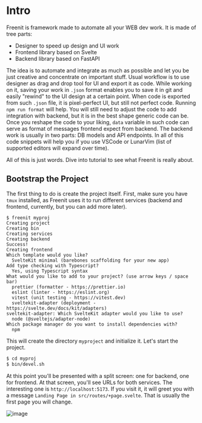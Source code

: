 # Intro

Freenit is framework made to automate all your WEB dev work. It is made of tree
parts:

* Designer to speed up design and UI work
* Frontend library based on Svelte
* Backend library based on FastAPI

The idea is to automate and integrate as much as possible and let you be just
creative and concentrate on important stuff. Usual workflow is to use designer
as drag and drop tool for UI and export it as code. While working on it, saving
your work in `.json` format enables you to save it in git and easily "rewind"
to the UI design at a certain point. When code is exported from such `.json`
file, it is pixel-perfect UI, but still not perfect code. Running
`npm run format` will help. You will still need to adjust the code to add
integration with backend, but it is in the best shape generic code can be. Once
you reshape the code to your liking, `data` variable in such code can serve as
format of messages frontend expect from backend. The backend work is usually in
two parts: DB models and API endpoints. In all of this code snippets will help
you if you use VSCode or LunarVim (list of supported editors will expand over
time).

All of this is just words. Dive into tutorial to see what Freenit is really
about.


## Bootstrap the Project

The first thing to do is create the project itself. First, make sure you have
`tmux` installed, as Freenit uses it to run different services (backend and
frontend, currently, but you can add more later).

```
$ freenit myproj
Creating project
Creating bin
Creating services
Creating backend
Success!
Creating frontend
Which template would you like?
  SvelteKit minimal (barebones scaffolding for your new app)
Add type checking with Typescript?
  Yes, using Typescript syntax
What would you like to add to your project? (use arrow keys / space bar)
  prettier (formatter - https://prettier.io)
  eslint (linter - https://eslint.org)
  vitest (unit testing - https://vitest.dev)
  sveltekit-adapter (deployment - https://svelte.dev/docs/kit/adapters)
sveltekit-adapter: Which SvelteKit adapter would you like to use?
  node (@sveltejs/adapter-node)
Which package manager do you want to install dependencies with?
  npm
```

This will create the directory `myproject` and initialize it. Let's start the
project.

```sh
$ cd myproj
$ bin/devel.sh
```

At this point you'll be presented with a split screen: one for backend, one for
frontend. At that screen, you'll see URLs for both services. The interesting
one is `http://localhost:5173`. If you visit it, it will greet you with a
message `Landing Page in src/routes/+page.svelte`. That is usually the first
page you will change.

![image](img/init.gif)
